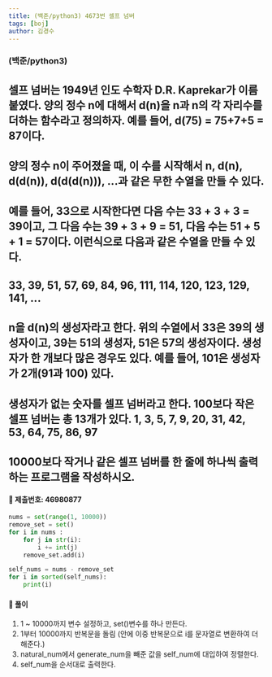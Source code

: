```yaml
---
title: (백준/python3) 4673번 셀프 넘버
tags: [boj]
author: 김경수
---
```


### (백준/python3) 
## 셀프 넘버는 1949년 인도 수학자 D.R. Kaprekar가 이름 붙였다. 양의 정수 n에 대해서 d(n)을 n과 n의 각 자리수를 더하는 함수라고 정의하자. 예를 들어, d(75) = 75+7+5 = 87이다.

## 양의 정수 n이 주어졌을 때, 이 수를 시작해서 n, d(n), d(d(n)), d(d(d(n))), ...과 같은 무한 수열을 만들 수 있다. 

## 예를 들어, 33으로 시작한다면 다음 수는 33 + 3 + 3 = 39이고, 그 다음 수는 39 + 3 + 9 = 51, 다음 수는 51 + 5 + 1 = 57이다. 이런식으로 다음과 같은 수열을 만들 수 있다.

## 33, 39, 51, 57, 69, 84, 96, 111, 114, 120, 123, 129, 141, ...

## n을 d(n)의 생성자라고 한다. 위의 수열에서 33은 39의 생성자이고, 39는 51의 생성자, 51은 57의 생성자이다. 생성자가 한 개보다 많은 경우도 있다. 예를 들어, 101은 생성자가 2개(91과 100) 있다. 

## 생성자가 없는 숫자를 셀프 넘버라고 한다. 100보다 작은 셀프 넘버는 총 13개가 있다. 1, 3, 5, 7, 9, 20, 31, 42, 53, 64, 75, 86, 97

## 10000보다 작거나 같은 셀프 넘버를 한 줄에 하나씩 출력하는 프로그램을 작성하시오.

#### 📌 제출번호: 46980877
``` python
nums = set(range(1, 10000))
remove_set = set()  
for i in nums :
    for j in str(i):
        i += int(j)
    remove_set.add(i)  

self_nums = nums - remove_set  
for i in sorted(self_nums):  
    print(i)
```

#### 📌 풀이
1. 1 ~ 10000까지 변수 설정하고, set()변수를 하나 만든다.
2. 1부터 10000까지 반복문을 돌림
    (안에 이중 반복문으로 i를 문자열로 변환하여 더해준다.)
3. natural_num에서 generate_num을 빼준 값을 self_num에 대입하여 정렬한다.
4. self_num을 순서대로 출력한다.